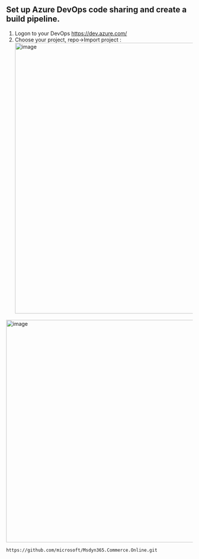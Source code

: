 ## Set up Azure DevOps code sharing and create a build pipeline.
1. Logon to your DevOps  https://dev.azure.com/ <br/>
2. Choose your project, repo->Import project :  <br/>
<img width="730" alt="image" src="https://github.com/zhangguanghuib/NewCommerceSDK/assets/14832260/899f55d7-d055-49e0-9eda-0ca858577efd"><br/>

<img width="600" alt="image" src="https://github.com/zhangguanghuib/NewCommerceSDK/assets/14832260/8dd1383a-801f-417d-937e-5af5e9f1d3fa"><br/>
```
https://github.com/microsoft/Msdyn365.Commerce.Online.git
```
